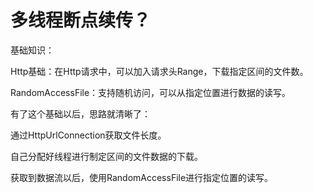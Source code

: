 # 多线程断点续传？


基础知识：



Http基础：在Http请求中，可以加入请求头Range，下载指定区间的文件数。

RandomAccessFile：支持随机访问，可以从指定位置进行数据的读写。



有了这个基础以后，思路就清晰了：



通过HttpUrlConnection获取文件长度。

自己分配好线程进行制定区间的文件数据的下载。

获取到数据流以后，使用RandomAccessFile进行指定位置的读写。


